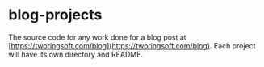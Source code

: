 # blog-projects

The source code for any work done for a blog post at [https://tworingsoft.com/blog](https://tworingsoft.com/blog). Each project will have its own directory and README.

